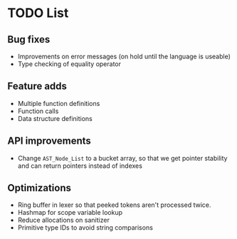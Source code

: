 # TODO List

## Bug fixes
- Improvements on error messages (on hold until the language is useable)
- Type checking of equality operator

## Feature adds
- Multiple function definitions
- Function calls
- Data structure definitions

## API improvements
- Change `AST_Node_List` to a bucket array, so that we get pointer stability and can return pointers instead of indexes

## Optimizations
- Ring buffer in lexer so that peeked tokens aren't processed twice.
- Hashmap for scope variable lookup
- Reduce allocations on sanitizer
- Primitive type IDs to avoid string comparisons
